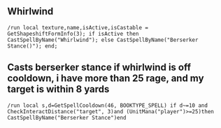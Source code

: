 ## Whirlwind
```
/run local texture,name,isActive,isCastable = GetShapeshiftFormInfo(3); if isActive then CastSpellByName("Whirlwind"); else CastSpellByName("Berserker Stance()"); end;
```
 

## Casts berserker stance if whirlwind is off cooldown, i have more than 25 rage, and my target is within 8 yards
```
/run local s,d=GetSpellCooldown(46, BOOKTYPE_SPELL) if d~=10 and CheckInteractDistance("target", 3)and (UnitMana("player")>=25)then CastSpellByName("Berserker Stance")end
```